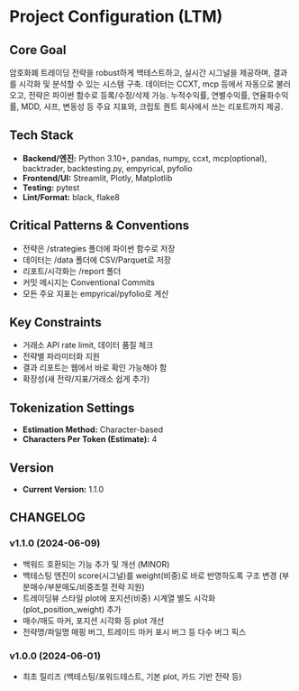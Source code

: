 # Project Configuration (LTM)

## Core Goal

암호화폐 트레이딩 전략을 robust하게 백테스트하고, 실시간 시그널을 제공하며, 결과를 시각화 및 분석할 수 있는 시스템 구축.
데이터는 CCXT, mcp 등에서 자동으로 불러오고, 전략은 파이썬 함수로 등록/수정/삭제 가능.
누적수익률, 연별수익률, 연율화수익률, MDD, 샤프, 변동성 등 주요 지표와, 크립토 퀀트 회사에서 쓰는 리포트까지 제공.

## Tech Stack

*   **Backend/엔진:** Python 3.10+, pandas, numpy, ccxt, mcp(optional), backtrader, backtesting.py, empyrical, pyfolio
*   **Frontend/UI:** Streamlit, Plotly, Matplotlib
*   **Testing:** pytest
*   **Lint/Format:** black, flake8

## Critical Patterns & Conventions

*   전략은 /strategies 폴더에 파이썬 함수로 저장
*   데이터는 /data 폴더에 CSV/Parquet로 저장
*   리포트/시각화는 /report 폴더
*   커밋 메시지는 Conventional Commits
*   모든 주요 지표는 empyrical/pyfolio로 계산

## Key Constraints

*   거래소 API rate limit, 데이터 품질 체크
*   전략별 파라미터화 지원
*   결과 리포트는 웹에서 바로 확인 가능해야 함
*   확장성(새 전략/지표/거래소 쉽게 추가)

## Tokenization Settings

*   **Estimation Method:** Character-based
*   **Characters Per Token (Estimate):** 4

## Version

*   **Current Version:** 1.1.0

## CHANGELOG

### v1.1.0 (2024-06-09)
- 백워드 호환되는 기능 추가 및 개선 (MINOR)
- 백테스팅 엔진이 score(시그널)를 weight(비중)로 바로 반영하도록 구조 변경 (부분매수/부분매도/비중조절 전략 지원)
- 트레이딩뷰 스타일 plot에 포지션(비중) 시계열 별도 시각화(plot_position_weight) 추가
- 매수/매도 마커, 포지션 시각화 등 plot 개선
- 전략명/파일명 매핑 버그, 트레이드 마커 표시 버그 등 다수 버그 픽스

### v1.0.0 (2024-06-01)
- 최초 릴리즈 (백테스팅/포워드테스트, 기본 plot, 카드 기반 전략 등)
